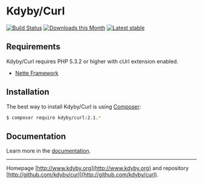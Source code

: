Kdyby/Curl
======

[![Build Status](https://travis-ci.org/Kdyby/Curl.svg?branch=nette-2.1)](https://travis-ci.org/Kdyby/Curl)
[![Downloads this Month](https://img.shields.io/packagist/dm/kdyby/curl.svg)](https://packagist.org/packages/kdyby/curl)
[![Latest stable](https://img.shields.io/packagist/v/kdyby/curl.svg)](https://packagist.org/packages/kdyby/curl)


Requirements
------------

Kdyby/Curl requires PHP 5.3.2 or higher with cUrl extension enabled.

- [Nette Framework](https://github.com/nette/nette)


Installation
------------

The best way to install Kdyby/Curl is using  [Composer](http://getcomposer.org/):

```sh
$ composer require kdyby/curl:2.1.*
```


Documentation
------------

Learn more in the [documentation](https://github.com/Kdyby/Curl/blob/nette-2.1/docs/en/index.md).


-----

Homepage [http://www.kdyby.org](http://www.kdyby.org) and repository [http://github.com/kdyby/curl](http://github.com/kdyby/curl).
